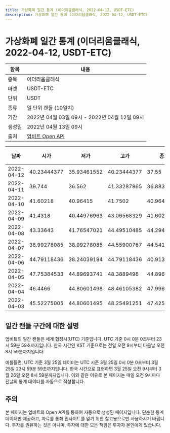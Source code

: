```yaml
---
title: 가상화폐 일간 통계 (이더리움클래식, 2022-04-12, USDT-ETC)
description: 가상화폐 일간 통계 (이더리움클래식, 2022-04-12, USDT-ETC)
---
```



가상화폐 일간 통계 (이더리움클래식, 2022-04-12, USDT-ETC)
===

|항목|내용|
|--|--|
|종목|이더리움클래식|
|마켓|USDT-ETC|
|단위|USDT|
|종류|일 단위 캔들 (10일치)|
|기간|2022년 04월 03일 09시 - 2022년 04월 12일 09시|
|생성일|2022년 04월 13일 09시|
|출처|[업비트 Open API](https://docs.upbit.com)|


|날짜|시가|저가|고가|종가|비고|
|--|--|--|--|--|--|
|2022-04-12|40.23444377|35.93461552|40.23444377|37.55|    |
|2022-04-11|39.744|36.562|41.33287865|36.88358313|    |
|2022-04-10|41.60218|40.96415|41.7502|40.96415|    |
|2022-04-09|41.4318|40.44976963|43.06568329|41.60218|    |
|2022-04-08|43.33643|41.76547021|44.49510485|44.29442425|    |
|2022-04-07|38.99278085|38.99278085|44.55900767|44.541|    |
|2022-04-06|44.79118436|38.24039194|44.79118436|40.91344984|    |
|2022-04-05|47.75384533|44.89693741|48.3889498|44.89693741|    |
|2022-04-04|46.4466|44.80601498|48.46105382|47.99679968|    |
|2022-04-03|45.52275005|44.80601495|48.25491251|47.425|    |


일간 캔들 구간에 대한 설명
---


업비트의 일간 캔들은 세계 협정시(UTC) 기준입니다. 
UTC 기준 0시 0분 0초부터 23시 59분 59초까지입니다. 
한국 시간인 KST 기준으로는 전일 오전 9시부터 다음날 오전 8시 59분까지입니다. 


예를들면, UTC 기준 3월 25일 데이터는 UTC 시준 3월 25일 0시 0분 0초부터 3월 25일 23시 59분 59초까지입니다. 
한국 시간으로 표현하면 3월 25일 오전 9시부터 3월 26일 오전 8시 59분까지입니다. 
이와 같은 이유로 본 페이지는 매일 오전 9시마다 전날의 통계 데이터를 자동으로 작성합니다. 


주의
---


본 페이지는 업비트의 Open API를 통하여 자동으로 생성된 페이지입니다. 
단순한 통계 데이터만 제공하고, 자료를 통해 인사이트를 얻기 위한 참고용으로만 사용하시기 바랍니다. 
투자를 권유하는 것은 아니며, 투자에 대한 모든 책임은 투자자 본인에게 있습니다. 

